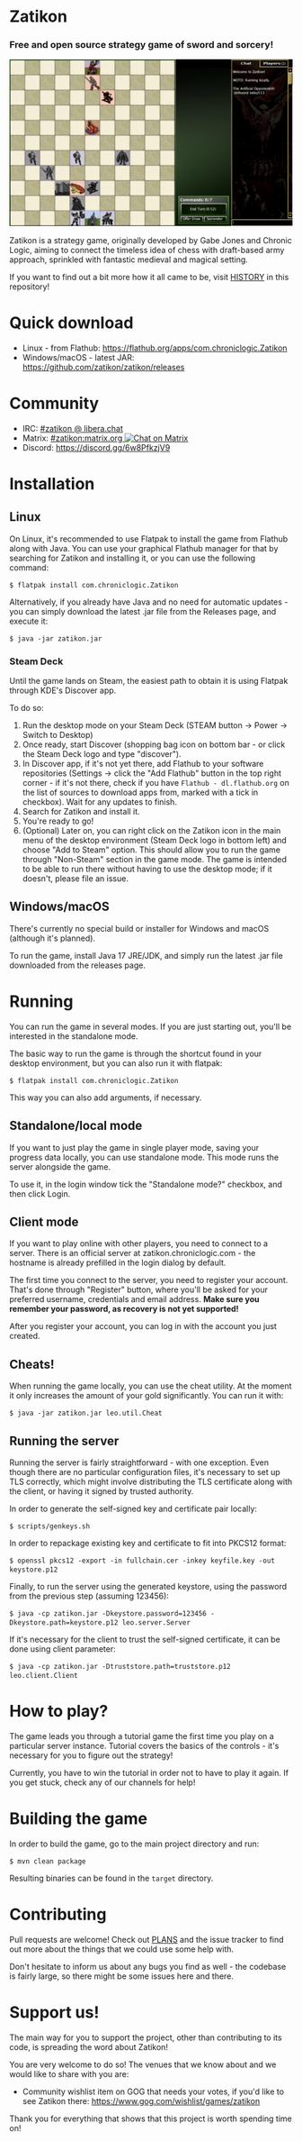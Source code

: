 # Zatikon

### Free and open source strategy game of sword and sorcery!

![Zatikon Screenshot 1](https://raw.githubusercontent.com/zatikon/zatikon-static/b5bd4abeeec4394592d61ae276f606cd000521a9/screenshot1.png)

Zatikon is a strategy game, originally developed by Gabe Jones and Chronic Logic, aiming to connect the timeless idea of chess
with draft-based army approach, sprinkled with fantastic medieval and magical setting. 

If you want to find out a bit more how it all came to be, visit [HISTORY](HISTORY.md) in this repository!

# Quick download

- Linux - from Flathub: https://flathub.org/apps/com.chroniclogic.Zatikon
- Windows/macOS - latest JAR: https://github.com/zatikon/zatikon/releases

# Community

- IRC: [#zatikon @ libera.chat](irc://irc.libera.chat/zatikon)
- Matrix: [#zatikon:matrix.org  ![Chat on Matrix](https://matrix.to/img/matrix-badge.svg)](https://matrix.to/#/#zatikon:matrix.org)
- Discord: https://discord.gg/6w8PfkzjV9

# Installation

## Linux

On Linux, it's recommended to use Flatpak to install the game from Flathub along with Java.
You can use your graphical Flathub manager for that by searching for Zatikon and installing it, or you can use
the following command:

```shell
$ flatpak install com.chroniclogic.Zatikon
```

Alternatively, if you already have Java and no need for automatic updates - you can simply download the latest .jar
file from the Releases page, and execute it:

```shell
$ java -jar zatikon.jar
```

### Steam Deck

Until the game lands on Steam, the easiest path to obtain it is using Flatpak through KDE's Discover app.

To do so:
1. Run the desktop mode on your Steam Deck (STEAM button -> Power -> Switch to Desktop)
2. Once ready, start Discover (shopping bag icon on bottom bar - or click the Steam Deck logo and type "discover").
3. In Discover app, if it's not yet there, add Flathub to your software repositories (Settings -> click the "Add Flathub" button in the top right corner - if it's not there, check if you have `Flathub - dl.flathub.org` on the list of sources to download apps from, marked with a tick in checkbox). Wait for any updates to finish.
4. Search for Zatikon and install it.
5. You're ready to go!
6. (Optional) Later on, you can right click on the Zatikon icon in the main menu of the desktop environment (Steam Deck logo in bottom left) and choose "Add to Steam" option.
This should allow you to run the game through "Non-Steam" section in the game mode. The game is intended
to be able to run there without having to use the desktop mode; if it doesn't, please file an issue.

## Windows/macOS

There's currently no special build or installer for Windows and macOS (although it's planned).

To run the game, install Java 17 JRE/JDK, and simply run the latest .jar file downloaded from the releases page.

# Running

You can run the game in several modes. If you are just starting out, you'll be interested in the standalone mode.

The basic way to run the game is through the shortcut found in your desktop environment, but you can also run it with
flatpak:

```shell
$ flatpak install com.chroniclogic.Zatikon
```

This way you can also add arguments, if necessary.

## Standalone/local mode

If you want to just play the game in single player mode, saving your progress data locally, you can use standalone mode.
This mode runs the server alongside the game.

To use it, in the login window tick the "Standalone mode?" checkbox, and then click Login.

## Client mode

If you want to play online with other players, you need to connect to a server. There is an official server at
zatikon.chroniclogic.com - the hostname is already prefilled in the login dialog by default.

The first time you connect to the server, you need to register your account. That's done through "Register" button, where
you'll be asked for your preferred username, credentials and email address. **Make sure you remember your password, as
recovery is not yet supported!**

After you register your account, you can log in with the account you just created.

## Cheats!

When running the game locally, you can use the cheat utility. At the moment it only increases the amount of your gold
significantly. You can run it with:

```shell
$ java -jar zatikon.jar leo.util.Cheat
```

## Running the server

Running the server is fairly straightforward - with one exception. Even though there are no particular configuration
files, it's necessary to set up TLS correctly, which might involve distributing the TLS certificate along with
the client, or having it signed by trusted authority.

In order to generate the self-signed key and certificate pair locally:

```shell
$ scripts/genkeys.sh
```

In order to repackage existing key and certificate to fit into PKCS12 format:

```shell
$ openssl pkcs12 -export -in fullchain.cer -inkey keyfile.key -out keystore.p12
```

Finally, to run the server using the generated keystore, using the password from the previous step (assuming 123456):

```shell
$ java -cp zatikon.jar -Dkeystore.password=123456 -Dkeystore.path=keystore.p12 leo.server.Server
```

If it's necessary for the client to trust the self-signed certificate, it can be done using client parameter:

```shell
$ java -cp zatikon.jar -Dtruststore.path=truststore.p12 leo.client.Client
```


# How to play?

The game leads you through a tutorial game the first time you play on a particular server instance. Tutorial covers the
basics of the controls - it's necessary for you to figure out the strategy!

Currently, you have to win the tutorial in order not to have to play it again. If you get stuck, check any of our channels for help!

# Building the game

In order to build the game, go to the main project directory and run:

```shell
$ mvn clean package
```

Resulting binaries can be found in the `target` directory.

# Contributing

Pull requests are welcome! Check out [PLANS](PLANS.md) and the issue tracker to find out more about the things that we could use some help with.

Don't hesitate to inform us about any bugs you find as well - the codebase is fairly large, so there might be some issues here and there.

# Support us!

The main way for you to support the project, other than contributing to its code, is spreading the word about Zatikon!

You are very welcome to do so! The venues that we know about and we would like to share with you are:

- Community wishlist item on GOG that needs your votes, if you'd like to see Zatikon there: https://www.gog.com/wishlist/games/zatikon

Thank you for everything that shows that this project is worth spending time on!
